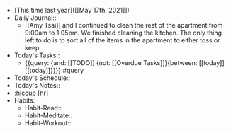 - [This time last year]([[May 17th, 2021]])
- Daily Journal::
    - [[Amy Tsai]] and I continued to clean the rest of the apartment from 9:00am to 1:05pm. We finished cleaning the kitchen. The only thing left to do is to sort all of the items in the apartment to either toss or keep.
- Today's Tasks::
    - {{query: {and: [[TODO]] {not: [[Overdue Tasks]]}{between: [[today]] [[today]]}}}} #query
- Today's Schedule::
- Today's Notes::
- :hiccup [hr]
- Habits:
    - Habit-Read::
    - Habit-Meditate::
    - Habit-Workout::
